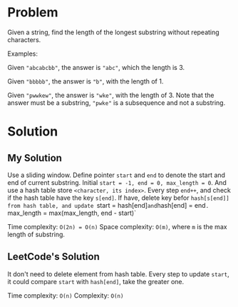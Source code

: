 # Problem
Given a string, find the length of the longest substring without repeating characters.

Examples:

Given `"abcabcbb"`, the answer is `"abc"`, which the length is 3.

Given `"bbbbb"`, the answer is `"b"`, with the length of 1.

Given `"pwwkew"`, the answer is `"wke"`, with the length of 3. Note that the answer must be a substring, `"pwke"` is a subsequence and not a substring.

# Solution
## My Solution
Use a sliding window. Define pointer `start` and `end` to denote the start and end of current substring. Initial `start = -1, end = 0, max_length = 0`. And use a hash table store `<character, its index>`. Every step `end++`, and check if the hash table have the key `s[end]`. If have, delete key befor `hash[s[end]] from hash table, and update `start = hash[end]` and `hash[end] = end`. `max_length = max(max_length, end - start)`

Time complexity: `O(2n) = O(n)`
Space complexity: `O(m)`, where `m` is the max length of substring.
## LeetCode's Solution
It don't need to delete element from hash table. Every step to update `start`, it could compare `start` with `hash[end]`, take the greater one.

Time complexity: `O(n)`
Complexity: `O(n)`